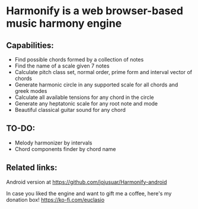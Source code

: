 Harmonify is a web browser-based music harmony engine
=========================================

Capabilities: 
--------------------
- Find possible chords formed by a collection of notes
- Find the name of a scale given 7 notes
- Calculate pitch class set, normal order, prime form and interval vector of chords
- Generate harmonic circle in any supported scale for all chords and greek modes
- Calculate all available tensions for any chord in the circle
- Generate any heptatonic scale for any root note and mode
- Beautiful classical guitar sound for any chord

TO-DO:
--------------------
- Melody harmonizer by intervals
- Chord components finder by chord name
  
Related links:
--------------------

Android version at https://github.com/jojusuar/Harmonify-android

In case you liked the engine and want to gift me a coffee, here's my donation box! https://ko-fi.com/euclasio

